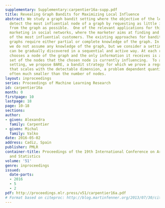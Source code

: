 ```yaml
---
supplementary: Supplementary:carpentier16a-supp.pdf
title: Revealing Graph Bandits for Maximizing Local Influence
abstract: We study a graph bandit setting where the objective of the learner is to
  detect the most influential node of a graph by requesting as little information
  from the graph as possible.  One of the relevant applications for this setting is
  marketing in social networks, where the marketer aims at finding and taking advantage
  of the most influential customers. The existing approaches for bandit problems on
  graphs require either partial or complete knowledge of the graph. In this paper,
  we do not assume any knowledge of the graph, but we consider a setting where it
  can be gradually discovered in a sequential and active way. At each round, the learner
  chooses a node of the graph and the only information it receives is a stochastic
  set of the nodes that the chosen node is currently influencing.  To address this
  setting, we propose BARE, a bandit strategy for which we prove a regret guarantee
  that scales with the detectable dimension, a problem dependent quantity that is
  often much smaller than the number of nodes.
layout: inproceedings
series: Proceedings of Machine Learning Research
id: carpentier16a
month: 0
firstpage: 10
lastpage: 18
page: 10-18
sections: 
author:
- given: Alexandra
  family: Carpentier
- given: Michal
  family: Valko
date: 2016-05-02
address: Cadiz, Spain
publisher: PMLR
container-title: Proceedings of the 19th International Conference on Artificial Intelligence
  and Statistics
volume: '51'
genre: inproceedings
issued:
  date-parts:
  - 2016
  - 5
  - 2
pdf: http://proceedings.mlr.press/v51/carpentier16a.pdf
# Format based on citeproc: http://blog.martinfenner.org/2013/07/30/citeproc-yaml-for-bibliographies/
---
```

